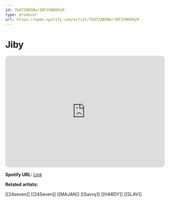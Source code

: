 ```yaml
---
id: 7bATZAB5MwrIBF2VNOOHjM
type: producer
url: https://open.spotify.com/artist/7bATZAB5MwrIBF2VNOOHjM
---
```

# Jiby

<iframe style="border-radius:12px" src="https://open.spotify.com/embed/artist/7bATZAB5MwrIBF2VNOOHjM" width="100%" height="352" frameBorder="0" allowfullscreen="" allow="autoplay; clipboard-write; encrypted-media; fullscreen; picture-in-picture" loading="lazy"></iframe>

**Spotify URL:** [Link](https://open.spotify.com/artist/7bATZAB5MwrIBF2VNOOHjM)

**Related artists:**

[[24seven]]
[[24Seven]]
[[MAJAN]]
[[Savvy]]
[[HARDY]]
[[SLAV]]
